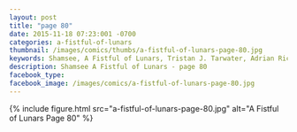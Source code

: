 ```yaml
---
layout: post
title: "page 80"
date: 2015-11-18 07:23:001 -0700
categories: a-fistful-of-lunars
thumbnail: /images/comics/thumbs/a-fistful-of-lunars-page-80.jpg
keywords: Shamsee, A Fistful of Lunars, Tristan J. Tarwater, Adrian Ricker
description: Shamsee A Fistful of Lunars - page 80
facebook_type: 
facebook_image: /images/comics/a-fistful-of-lunars-page-80.jpg
---
```

{% include figure.html src="a-fistful-of-lunars-page-80.jpg" alt="A Fistful of Lunars Page 80" %}